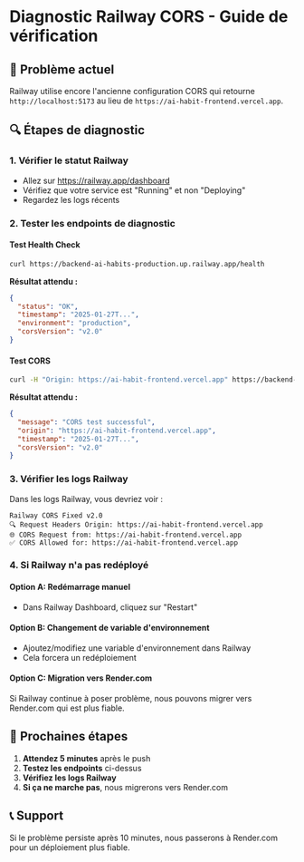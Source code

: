 # Diagnostic Railway CORS - Guide de vérification

## 🚨 Problème actuel

Railway utilise encore l'ancienne configuration CORS qui retourne `http://localhost:5173` au lieu de `https://ai-habit-frontend.vercel.app`.

## 🔍 Étapes de diagnostic

### 1. Vérifier le statut Railway

- Allez sur https://railway.app/dashboard
- Vérifiez que votre service est "Running" et non "Deploying"
- Regardez les logs récents

### 2. Tester les endpoints de diagnostic

#### Test Health Check

```bash
curl https://backend-ai-habits-production.up.railway.app/health
```

**Résultat attendu :**

```json
{
  "status": "OK",
  "timestamp": "2025-01-27T...",
  "environment": "production",
  "corsVersion": "v2.0"
}
```

#### Test CORS

```bash
curl -H "Origin: https://ai-habit-frontend.vercel.app" https://backend-ai-habits-production.up.railway.app/cors-test
```

**Résultat attendu :**

```json
{
  "message": "CORS test successful",
  "origin": "https://ai-habit-frontend.vercel.app",
  "timestamp": "2025-01-27T...",
  "corsVersion": "v2.0"
}
```

### 3. Vérifier les logs Railway

Dans les logs Railway, vous devriez voir :

```
Railway CORS Fixed v2.0
🔍 Request Headers Origin: https://ai-habit-frontend.vercel.app
🌐 CORS Request from: https://ai-habit-frontend.vercel.app
✅ CORS Allowed for: https://ai-habit-frontend.vercel.app
```

### 4. Si Railway n'a pas redéployé

#### Option A: Redémarrage manuel

- Dans Railway Dashboard, cliquez sur "Restart"

#### Option B: Changement de variable d'environnement

- Ajoutez/modifiez une variable d'environnement dans Railway
- Cela forcera un redéploiement

#### Option C: Migration vers Render.com

Si Railway continue à poser problème, nous pouvons migrer vers Render.com qui est plus fiable.

## 🎯 Prochaines étapes

1. **Attendez 5 minutes** après le push
2. **Testez les endpoints** ci-dessus
3. **Vérifiez les logs Railway**
4. **Si ça ne marche pas**, nous migrerons vers Render.com

## 📞 Support

Si le problème persiste après 10 minutes, nous passerons à Render.com pour un déploiement plus fiable.
